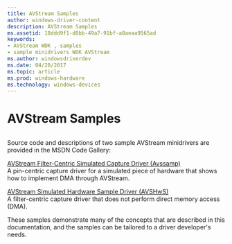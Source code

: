 ```yaml
---
title: AVStream Samples
author: windows-driver-content
description: AVStream Samples
ms.assetid: 18ddd9f1-d8bb-49a7-91bf-a8aeaa9565ad
keywords:
- AVStream WDK , samples
- sample minidrivers WDK AVStream
ms.author: windowsdriverdev
ms.date: 04/20/2017
ms.topic: article
ms.prod: windows-hardware
ms.technology: windows-devices
---
```


# AVStream Samples


## <a href="" id="ddk-avstream-samples-ksg"></a>


Source code and descriptions of two sample AVStream minidrivers are provided in the MSDN Code Gallery:

<a href="" id="avstream-filter-centric-simulated-capture-driver--avssamp-"></a>[AVStream Filter-Centric Simulated Capture Driver (Avssamp)](http://go.microsoft.com/fwlink/p/?linkid=256084)  
A pin-centric capture driver for a simulated piece of hardware that shows how to implement DMA through AVStream.

<a href="" id="avstream-simulated-hardware-sample-driver--avshws-"></a>[AVStream Simulated Hardware Sample Driver (AVSHwS)](http://go.microsoft.com/fwlink/p/?linkid=256083)  
A filter-centric capture driver that does not perform direct memory access (DMA).

These samples demonstrate many of the concepts that are described in this documentation, and the samples can be tailored to a driver developer's needs.

 

 




